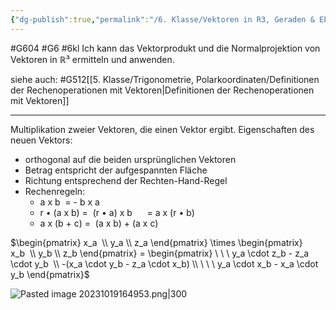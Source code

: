 ```yaml
---
{"dg-publish":true,"permalink":"/6. Klasse/Vektoren in R3, Geraden & Ebenen im Raum, Rn/Vektorprodukt und Normalprojektion/"}
---
```


#G604 #G6 #6kl
Ich kann das Vektorprodukt und die Normalprojektion von Vektoren in ℝ³ ermitteln und anwenden.

siehe auch:
#G512[[5. Klasse/Trigonometrie, Polarkoordinaten/Definitionen der Rechenoperationen mit Vektoren\|Definitionen der Rechenoperationen mit Vektoren]]
___
Multiplikation zweier Vektoren, die einen Vektor ergibt.
Eigenschaften des neuen Vektors:
- orthogonal auf die beiden ursprünglichen Vektoren
- Betrag entspricht der aufgespannten Fläche
- Richtung entsprechend der Rechten-Hand-Regel
- Rechenregeln:
	- a x b  = - b x a
	- r • (a x b) =  (r • a) x b      = a x (r • b)
	- a x (b + c) =  (a x b) + (a x c)

$\begin{pmatrix} x_a  \\ y_a \\ z_a \end{pmatrix} \times \begin{pmatrix} x_b  \\ y_b \\ z_b \end{pmatrix} = \begin{pmatrix} \ \ \ y_a \cdot z_b - z_a \cdot y_b  \\ -(x_a \cdot y_b - z_a \cdot x_b) \\ \ \ \ y_a \cdot x_b - x_a \cdot y_b \end{pmatrix}$

![Pasted image 20231019164953.png|300](/img/user/0%20Meta/Bilder/Pasted%20image%2020231019164953.png)

